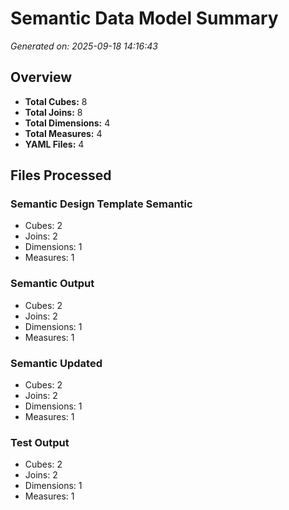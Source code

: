 # Semantic Data Model Summary

*Generated on: 2025-09-18 14:16:43*

## Overview

- **Total Cubes:** 8
- **Total Joins:** 8
- **Total Dimensions:** 4
- **Total Measures:** 4
- **YAML Files:** 4

## Files Processed

### Semantic Design Template Semantic
- Cubes: 2
- Joins: 2
- Dimensions: 1
- Measures: 1

### Semantic Output
- Cubes: 2
- Joins: 2
- Dimensions: 1
- Measures: 1

### Semantic Updated
- Cubes: 2
- Joins: 2
- Dimensions: 1
- Measures: 1

### Test Output
- Cubes: 2
- Joins: 2
- Dimensions: 1
- Measures: 1
